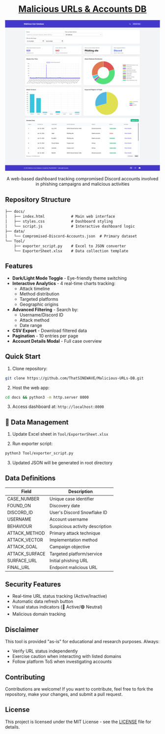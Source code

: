 <div align="center">

# [Malicious URLs & Accounts DB](https://thatsinewave.github.io/Malicious-URLs-DB/)

![Banner](https://raw.githubusercontent.com/ThatSINEWAVE/Malicious-URLs-DB/refs/heads/main/.github/SCREENSHOTS/Malicious-URLs-DB.png)

A web-based dashboard tracking compromised Discord accounts involved in phishing campaigns and malicious activities

</div>

## Repository Structure

```
├── docs/
│   ├── index.html            # Main web interface
│   ├── styles.css            # Dashboard styling
│   └── script.js             # Interactive dashboard logic
├── data/
│   └── Compromised-Discord-Accounts.json  # Primary dataset
└── Tool/
    ├── exporter_script.py    # Excel to JSON converter
    └── ExporterSheet.xlsx    # Data collection template
```

## Features

- **Dark/Light Mode Toggle** - Eye-friendly theme switching
- **Interactive Analytics** - 4 real-time charts tracking:
  - Attack timeline
  - Method distribution
  - Targeted platforms
  - Geographic origins
- **Advanced Filtering** - Search by:
  - Username/Discord ID
  - Attack method
  - Date range
- **CSV Export** - Download filtered data
- **Pagination** - 10 entries per page
- **Account Details Modal** - Full case overview

## Quick Start

1. Clone repository:
```bash
git clone https://github.com/ThatSINEWAVE/Malicious-URLs-DB.git
```

2. Host the web app:
```bash
cd docs && python3 -m http.server 8000
```

3. Access dashboard at:
`http://localhost:8000`

## 🔧 Data Management

1. Update Excel sheet in `Tool/ExporterSheet.xlsx`

2. Run exporter script:
```bash
python3 Tool/exporter_script.py
```

3. Updated JSON will be generated in root directory

## Data Definitions

| Field          | Description                     |
|----------------|---------------------------------|
| CASE_NUMBER    | Unique case identifier          |
| FOUND_ON       | Discovery date                  |
| DISCORD_ID     | User's Discord Snowflake ID     |
| USERNAME       | Account username                |
| BEHAVIOUR      | Suspicious activity description |
| ATTACK_METHOD  | Primary attack technique        |
| ATTACK_VECTOR  | Implementation method           |
| ATTACK_GOAL    | Campaign objective              |
| ATTACK_SURFACE | Targeted platform/service       |
| SURFACE_URL    | Initial phishing URL            |
| FINAL_URL      | Endpoint malicious URL          |

## Security Features

- Real-time URL status tracking (Active/Inactive)
- Automatic data refresh button
- Visual status indicators (🔴 Active/🟢 Neutral)
- Malicious domain tracking

## Disclaimer

This tool is provided "as-is" for educational and research purposes. Always:
- Verify URL status independently
- Exercise caution when interacting with listed domains
- Follow platform ToS when investigating accounts

## Contributing

Contributions are welcome! If you want to contribute, feel free to fork the repository, make your changes, and submit a pull request.

## License

This project is licensed under the MIT License - see the [LICENSE](LICENSE) file for details.